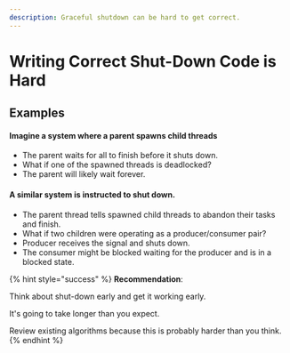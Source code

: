 ```yaml
---
description: Graceful shutdown can be hard to get correct.
---
```


# Writing Correct Shut-Down Code is Hard

## Examples

#### Imagine a system where a parent spawns child threads

* The parent waits for all to finish before it shuts down.
* What if one of the spawned threads is deadlocked?
* The parent will likely wait forever.

#### A similar system is instructed to shut down.&#x20;

* The parent thread tells spawned child threads to abandon their tasks and finish. &#x20;
* What if two children were operating as a producer/consumer pair?
* Producer receives the signal and shuts down.
* The consumer might be blocked waiting for the producer and is in a blocked state.&#x20;

{% hint style="success" %}
**Recommendation**:

Think about shut-down early and get it working early.&#x20;

It's going to take longer than you expect.

Review existing algorithms because this is probably harder than you think.
{% endhint %}
